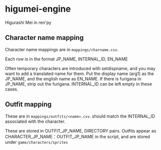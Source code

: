 # higumei-engine

Higurashi Mei in ren'py

## Character name mapping

Character name mappings are in `mappings/charname.csv`.

Each row is in the format JP_NAME, INTERNAL_ID, EN_NAME

Often temporary characters are introduced with setdispname, and you may want to add a translated name for them. 
Put the display name (arg1) as the JP_NAME, and the english name as EN_NAME. If there is furigana in JP_NAME, strip out the furigana. 
INTERNAL_ID can be left empty in these cases.

## Outfit mapping

These are in `mappings/outfits/<name>.csv`. <name> should match the INTERNAL_ID associated with the character. 

These are stored in OUTFIT_JP_NAME, DIRECTORY pairs. Outfits appear as CHARACTER_JP_NAME：OUTFIT_JP_NAME in the script, and are stored under `game/characters/sprites`
